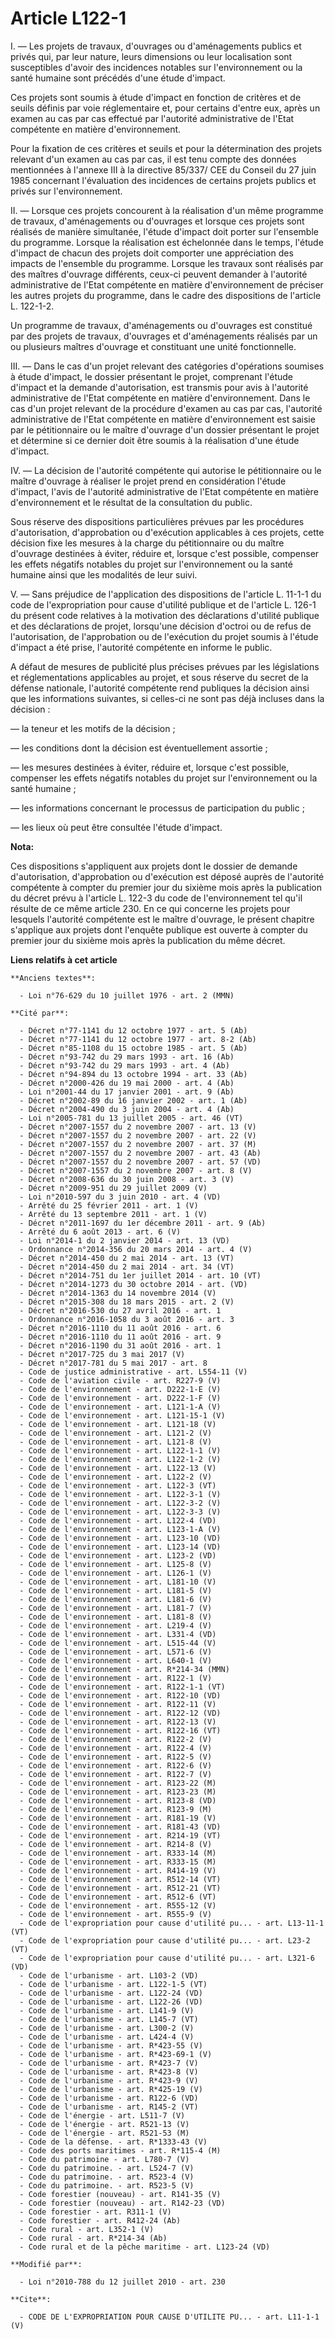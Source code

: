 # Article L122-1

I. ― Les projets de travaux, d'ouvrages ou d'aménagements publics et privés qui, par leur nature, leurs dimensions ou leur
localisation sont susceptibles d'avoir des incidences notables sur l'environnement ou la santé humaine sont précédés d'une
étude d'impact. 

Ces projets sont soumis à étude d'impact en fonction de critères et de seuils définis par voie réglementaire et, pour
certains d'entre eux, après un examen au cas par cas effectué par l'autorité administrative de l'Etat compétente en matière
d'environnement. 

Pour la fixation de ces critères et seuils et pour la détermination des projets relevant d'un examen au cas par cas, il est
tenu compte des données mentionnées à l'annexe III à la directive 85/337/ CEE du Conseil du 27 juin 1985 concernant
l'évaluation des incidences de certains projets publics et privés sur l'environnement. 

II. ― Lorsque ces projets concourent à la réalisation d'un même programme de travaux, d'aménagements ou d'ouvrages et lorsque
ces projets sont réalisés de manière simultanée, l'étude d'impact doit porter sur l'ensemble du programme. Lorsque la
réalisation est échelonnée dans le temps, l'étude d'impact de chacun des projets doit comporter une appréciation des impacts
de l'ensemble du programme. Lorsque les travaux sont réalisés par des maîtres d'ouvrage différents, ceux-ci peuvent demander
à l'autorité administrative de l'Etat compétente en matière d'environnement de préciser les autres projets du programme, dans
le cadre des dispositions de l'article L. 122-1-2. 

Un programme de travaux, d'aménagements ou d'ouvrages est constitué par des projets de travaux, d'ouvrages et d'aménagements
réalisés par un ou plusieurs maîtres d'ouvrage et constituant une unité fonctionnelle. 

III. ― Dans le cas d'un projet relevant des catégories d'opérations soumises à étude d'impact, le dossier présentant le
projet, comprenant l'étude d'impact et la demande d'autorisation, est transmis pour avis à l'autorité administrative de
l'Etat compétente en matière d'environnement. Dans le cas d'un projet relevant de la procédure d'examen au cas par cas,
l'autorité administrative de l'Etat compétente en matière d'environnement est saisie par le pétitionnaire ou le maître
d'ouvrage d'un dossier présentant le projet et détermine si ce dernier doit être soumis à la réalisation d'une étude
d'impact. 

IV. ― La décision de l'autorité compétente qui autorise le pétitionnaire ou le maître d'ouvrage à réaliser le projet prend en
considération l'étude d'impact, l'avis de l'autorité administrative de l'Etat compétente en matière d'environnement et le
résultat de la consultation du public. 

Sous réserve des dispositions particulières prévues par les procédures d'autorisation, d'approbation ou d'exécution
applicables à ces projets, cette décision fixe les mesures à la charge du pétitionnaire ou du maître d'ouvrage destinées à
éviter, réduire et, lorsque c'est possible, compenser les effets négatifs notables du projet sur l'environnement ou la santé
humaine ainsi que les modalités de leur suivi. 

V. ― Sans préjudice de l'application des dispositions de l'article L. 11-1-1 du code de l'expropriation pour cause d'utilité
publique et de l'article L. 126-1 du présent code relatives à la motivation des déclarations d'utilité publique et des
déclarations de projet, lorsqu'une décision d'octroi ou de refus de l'autorisation, de l'approbation ou de l'exécution du
projet soumis à l'étude d'impact a été prise, l'autorité compétente en informe le public. 

A défaut de mesures de publicité plus précises prévues par les législations et réglementations applicables au projet, et sous
réserve du secret de la défense nationale, l'autorité compétente rend publiques la décision ainsi que les informations
suivantes, si celles-ci ne sont pas déjà incluses dans la décision : 

― la teneur et les motifs de la décision ; 

― les conditions dont la décision est éventuellement assortie ; 

― les mesures destinées à éviter, réduire et, lorsque c'est possible, compenser les effets négatifs notables du projet sur
l'environnement ou la santé humaine ; 

― les informations concernant le processus de participation du public ; 

― les lieux où peut être consultée l'étude d'impact.

**Nota:**

Ces dispositions s'appliquent aux projets dont le dossier de demande d'autorisation, d'approbation ou d'exécution est déposé
auprès de l'autorité compétente à compter du premier jour du sixième mois après la publication du décret prévu à l'article L.
122-3 du code de l'environnement tel qu'il résulte de ce même article 230. En ce qui concerne les projets pour lesquels
l'autorité compétente est le maître d'ouvrage, le présent chapitre s'applique aux projets dont l'enquête publique est ouverte
à compter du premier jour du sixième mois après la publication du même décret.

**Liens relatifs à cet article**

	**Anciens textes**:

	  - Loi n°76-629 du 10 juillet 1976 - art. 2 (MMN)

	**Cité par**:

	  - Décret n°77-1141 du 12 octobre 1977 - art. 5 (Ab)
	  - Décret n°77-1141 du 12 octobre 1977 - art. 8-2 (Ab)
	  - Décret n°85-1108 du 15 octobre 1985 - art. 5 (Ab)
	  - Décret n°93-742 du 29 mars 1993 - art. 16 (Ab)
	  - Décret n°93-742 du 29 mars 1993 - art. 4 (Ab)
	  - Décret n°94-894 du 13 octobre 1994 - art. 33 (Ab)
	  - Décret n°2000-426 du 19 mai 2000 - art. 4 (Ab)
	  - Loi n°2001-44 du 17 janvier 2001 - art. 9 (Ab)
	  - Décret n°2002-89 du 16 janvier 2002 - art. 1 (Ab)
	  - Décret n°2004-490 du 3 juin 2004 - art. 4 (Ab)
	  - Loi n°2005-781 du 13 juillet 2005 - art. 46 (VT)
	  - Décret n°2007-1557 du 2 novembre 2007 - art. 13 (V)
	  - Décret n°2007-1557 du 2 novembre 2007 - art. 22 (V)
	  - Décret n°2007-1557 du 2 novembre 2007 - art. 37 (M)
	  - Décret n°2007-1557 du 2 novembre 2007 - art. 43 (Ab)
	  - Décret n°2007-1557 du 2 novembre 2007 - art. 57 (VD)
	  - Décret n°2007-1557 du 2 novembre 2007 - art. 8 (V)
	  - Décret n°2008-636 du 30 juin 2008 - art. 3 (V)
	  - Décret n°2009-951 du 29 juillet 2009 (V)
	  - Loi n°2010-597 du 3 juin 2010 - art. 4 (VD)
	  - Arrêté du 25 février 2011 - art. 1 (V)
	  - Arrêté du 13 septembre 2011 - art. 1 (V)
	  - Décret n°2011-1697 du 1er décembre 2011 - art. 9 (Ab)
	  - Arrêté du 6 août 2013 - art. 6 (V)
	  - Loi n°2014-1 du 2 janvier 2014 - art. 13 (VD)
	  - Ordonnance n°2014-356 du 20 mars 2014 - art. 4 (V)
	  - Décret n°2014-450 du 2 mai 2014 - art. 13 (VT)
	  - Décret n°2014-450 du 2 mai 2014 - art. 34 (VT)
	  - Décret n°2014-751 du 1er juillet 2014 - art. 10 (VT)
	  - Décret n°2014-1273 du 30 octobre 2014 - art. (VD)
	  - Décret n°2014-1363 du 14 novembre 2014 (V)
	  - Décret n°2015-308 du 18 mars 2015 - art. 2 (V)
	  - Décret n°2016-530 du 27 avril 2016 - art. 1
	  - Ordonnance n°2016-1058 du 3 août 2016 - art. 3
	  - Décret n°2016-1110 du 11 août 2016 - art. 6
	  - Décret n°2016-1110 du 11 août 2016 - art. 9
	  - Décret n°2016-1190 du 31 août 2016 - art. 1
	  - Décret n°2017-725 du 3 mai 2017 (V)
	  - Décret n°2017-781 du 5 mai 2017 - art. 8
	  - Code de justice administrative - art. L554-11 (V)
	  - Code de l'aviation civile - art. R227-9 (V)
	  - Code de l'environnement - art. D222-1-E (V)
	  - Code de l'environnement - art. D222-1-F (V)
	  - Code de l'environnement - art. L121-1-A (V)
	  - Code de l'environnement - art. L121-15-1 (V)
	  - Code de l'environnement - art. L121-18 (V)
	  - Code de l'environnement - art. L121-2 (V)
	  - Code de l'environnement - art. L121-8 (V)
	  - Code de l'environnement - art. L122-1-1 (V)
	  - Code de l'environnement - art. L122-1-2 (V)
	  - Code de l'environnement - art. L122-13 (V)
	  - Code de l'environnement - art. L122-2 (V)
	  - Code de l'environnement - art. L122-3 (VT)
	  - Code de l'environnement - art. L122-3-1 (V)
	  - Code de l'environnement - art. L122-3-2 (V)
	  - Code de l'environnement - art. L122-3-3 (V)
	  - Code de l'environnement - art. L122-4 (VD)
	  - Code de l'environnement - art. L123-1-A (V)
	  - Code de l'environnement - art. L123-10 (VD)
	  - Code de l'environnement - art. L123-14 (VD)
	  - Code de l'environnement - art. L123-2 (VD)
	  - Code de l'environnement - art. L125-8 (V)
	  - Code de l'environnement - art. L126-1 (V)
	  - Code de l'environnement - art. L181-10 (V)
	  - Code de l'environnement - art. L181-5 (V)
	  - Code de l'environnement - art. L181-6 (V)
	  - Code de l'environnement - art. L181-7 (V)
	  - Code de l'environnement - art. L181-8 (V)
	  - Code de l'environnement - art. L219-4 (V)
	  - Code de l'environnement - art. L331-4 (VD)
	  - Code de l'environnement - art. L515-44 (V)
	  - Code de l'environnement - art. L571-6 (V)
	  - Code de l'environnement - art. L640-1 (V)
	  - Code de l'environnement - art. R*214-34 (MMN)
	  - Code de l'environnement - art. R122-1 (V)
	  - Code de l'environnement - art. R122-1-1 (VT)
	  - Code de l'environnement - art. R122-10 (VD)
	  - Code de l'environnement - art. R122-11 (V)
	  - Code de l'environnement - art. R122-12 (VD)
	  - Code de l'environnement - art. R122-13 (V)
	  - Code de l'environnement - art. R122-16 (VT)
	  - Code de l'environnement - art. R122-2 (V)
	  - Code de l'environnement - art. R122-4 (V)
	  - Code de l'environnement - art. R122-5 (V)
	  - Code de l'environnement - art. R122-6 (V)
	  - Code de l'environnement - art. R122-7 (V)
	  - Code de l'environnement - art. R123-22 (M)
	  - Code de l'environnement - art. R123-23 (M)
	  - Code de l'environnement - art. R123-8 (VD)
	  - Code de l'environnement - art. R123-9 (M)
	  - Code de l'environnement - art. R181-19 (V)
	  - Code de l'environnement - art. R181-43 (VD)
	  - Code de l'environnement - art. R214-19 (VT)
	  - Code de l'environnement - art. R214-8 (V)
	  - Code de l'environnement - art. R333-14 (M)
	  - Code de l'environnement - art. R333-15 (M)
	  - Code de l'environnement - art. R414-19 (V)
	  - Code de l'environnement - art. R512-14 (VT)
	  - Code de l'environnement - art. R512-21 (VT)
	  - Code de l'environnement - art. R512-6 (VT)
	  - Code de l'environnement - art. R555-12 (V)
	  - Code de l'environnement - art. R555-9 (V)
	  - Code de l'expropriation pour cause d'utilité pu... - art. L13-11-1 (VT)
	  - Code de l'expropriation pour cause d'utilité pu... - art. L23-2 (VT)
	  - Code de l'expropriation pour cause d'utilité pu... - art. L321-6 (VD)
	  - Code de l'urbanisme - art. L103-2 (VD)
	  - Code de l'urbanisme - art. L122-1-5 (VT)
	  - Code de l'urbanisme - art. L122-24 (VD)
	  - Code de l'urbanisme - art. L122-26 (VD)
	  - Code de l'urbanisme - art. L141-9 (V)
	  - Code de l'urbanisme - art. L145-7 (VT)
	  - Code de l'urbanisme - art. L300-2 (V)
	  - Code de l'urbanisme - art. L424-4 (V)
	  - Code de l'urbanisme - art. R*423-55 (V)
	  - Code de l'urbanisme - art. R*423-69-1 (V)
	  - Code de l'urbanisme - art. R*423-7 (V)
	  - Code de l'urbanisme - art. R*423-8 (V)
	  - Code de l'urbanisme - art. R*423-9 (V)
	  - Code de l'urbanisme - art. R*425-19 (V)
	  - Code de l'urbanisme - art. R122-6 (VD)
	  - Code de l'urbanisme - art. R145-2 (VT)
	  - Code de l'énergie - art. L511-7 (V)
	  - Code de l'énergie - art. R521-13 (V)
	  - Code de l'énergie - art. R521-53 (M)
	  - Code de la défense. - art. R*1333-43 (V)
	  - Code des ports maritimes - art. R*115-4 (M)
	  - Code du patrimoine - art. L780-7 (V)
	  - Code du patrimoine. - art. L524-7 (V)
	  - Code du patrimoine. - art. R523-4 (V)
	  - Code du patrimoine. - art. R523-5 (V)
	  - Code forestier (nouveau) - art. R141-35 (V)
	  - Code forestier (nouveau) - art. R142-23 (VD)
	  - Code forestier - art. R311-1 (V)
	  - Code forestier - art. R412-24 (Ab)
	  - Code rural - art. L352-1 (V)
	  - Code rural - art. R*214-34 (Ab)
	  - Code rural et de la pêche maritime - art. L123-24 (VD)

	**Modifié par**:

	  - Loi n°2010-788 du 12 juillet 2010 - art. 230

	**Cite**:

	  - CODE DE L'EXPROPRIATION POUR CAUSE D'UTILITE PU... - art. L11-1-1 (V)
